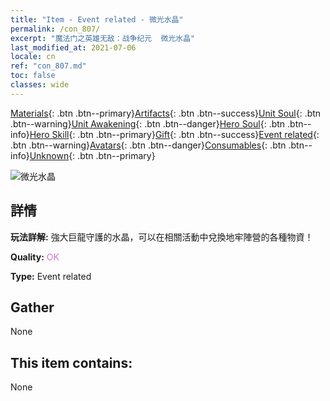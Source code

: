 ```yaml
---
title: "Item - Event related - 微光水晶"
permalink: /con_807/
excerpt: "魔法门之英雄无敌：战争纪元  微光水晶"
last_modified_at: 2021-07-06
locale: cn
ref: "con_807.md"
toc: false
classes: wide
---
```

 [Materials](/ItemsCN/){: .btn .btn--primary}[Artifacts](/ItemsCN/Artifacts/){: .btn .btn--success}[Unit Soul](/ItemsCN/UnitSoul/){: .btn .btn--warning}[Unit Awakening](/ItemsCN/UnitAwakening/){: .btn .btn--danger}[Hero Soul](/ItemsCN/HeroSoul/){: .btn .btn--info}[Hero Skill](/ItemsCN/HeroSkill/){: .btn .btn--primary}[Gift](/ItemsCN/Gift/){: .btn .btn--success}[Event related](/ItemsCN/Events/){: .btn .btn--warning}[Avatars](/ItemsCN/Avatars/){: .btn .btn--danger}[Consumables](/ItemsCN/Consumables/){: .btn .btn--info}[Unknown](/ItemsCN/Unknown/){: .btn .btn--primary}

 ![微光水晶](/images/t/i_3065.png)

## 詳情
 **玩法詳解:** 強大巨龍守護的水晶，可以在相關活動中兌換地牢陣營的各種物資！

 **Quality:** <span style="color: #DA70D6">OK</span>

 **Type:** Event related

## Gather

  None

## This item contains:

  None

